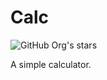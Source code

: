 # Calc

![GitHub Org's stars](https://img.shields.io/github/stars/ghosthunter15?style=plastic)

A simple calculator.
